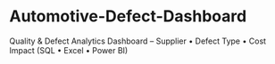 # Automotive-Defect-Dashboard
Quality &amp; Defect Analytics Dashboard – Supplier • Defect Type • Cost Impact (SQL • Excel • Power BI)
